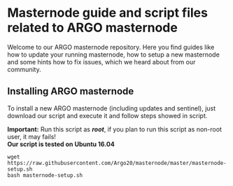 # Masternode guide and script files related to ARGO masternode

Welcome to our ARGO masternode repository. Here you find guides like how to update your running masternode, how to setup a new masternode and some hints how to fix issues, which we heard about from our community.

## Installing ARGO masternode

To install a new ARGO masternode (including updates and sentinel), just download our script and execute it and follow steps showed in script.

**Important:** Run this script as **_root_**, if you plan to run this script as non-root user, it may fails!\
**Our script is tested on Ubuntu 16.04**

`wget https://raw.githubusercontent.com/Argo20/masternode/master/masternode-setup.sh`\
`bash masternode-setup.sh`
